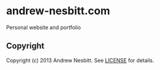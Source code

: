 # andrew-nesbitt.com

Personal website and portfolio

## Copyright

Copyright (c) 2013 Andrew Nesbitt. See [LICENSE](https://github.com/andrew/andrew-nesbitt.com/blob/master/LICENSE) for details.
